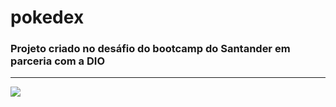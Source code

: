 # pokedex

### Projeto criado no desáfio do bootcamp do Santander em parceria com a DIO
______________________________________________________________________________


<img src="https://pm1.aminoapps.com/6687/879f0d6213139ccdfc2aa204dc9b9db254637677_hq.jpg"  align="center">
